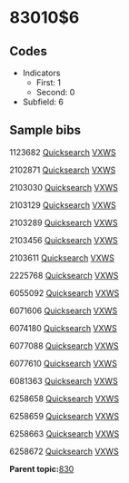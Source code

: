 # 83010$6

## Codes

-   Indicators
    -   First: 1
    -   Second: 0
-   Subfield: 6

## Sample bibs

1123682 [Quicksearch](https://search.library.yale.edu/catalog/1123682) [VXWS](http://prodorbis.library.yale.edu:7014/vxws/GetHoldingsService?bibId=1123682)

2102871 [Quicksearch](https://search.library.yale.edu/catalog/2102871) [VXWS](http://prodorbis.library.yale.edu:7014/vxws/GetHoldingsService?bibId=2102871)

2103030 [Quicksearch](https://search.library.yale.edu/catalog/2103030) [VXWS](http://prodorbis.library.yale.edu:7014/vxws/GetHoldingsService?bibId=2103030)

2103129 [Quicksearch](https://search.library.yale.edu/catalog/2103129) [VXWS](http://prodorbis.library.yale.edu:7014/vxws/GetHoldingsService?bibId=2103129)

2103289 [Quicksearch](https://search.library.yale.edu/catalog/2103289) [VXWS](http://prodorbis.library.yale.edu:7014/vxws/GetHoldingsService?bibId=2103289)

2103456 [Quicksearch](https://search.library.yale.edu/catalog/2103456) [VXWS](http://prodorbis.library.yale.edu:7014/vxws/GetHoldingsService?bibId=2103456)

2103611 [Quicksearch](https://search.library.yale.edu/catalog/2103611) [VXWS](http://prodorbis.library.yale.edu:7014/vxws/GetHoldingsService?bibId=2103611)

2225768 [Quicksearch](https://search.library.yale.edu/catalog/2225768) [VXWS](http://prodorbis.library.yale.edu:7014/vxws/GetHoldingsService?bibId=2225768)

6055092 [Quicksearch](https://search.library.yale.edu/catalog/6055092) [VXWS](http://prodorbis.library.yale.edu:7014/vxws/GetHoldingsService?bibId=6055092)

6071606 [Quicksearch](https://search.library.yale.edu/catalog/6071606) [VXWS](http://prodorbis.library.yale.edu:7014/vxws/GetHoldingsService?bibId=6071606)

6074180 [Quicksearch](https://search.library.yale.edu/catalog/6074180) [VXWS](http://prodorbis.library.yale.edu:7014/vxws/GetHoldingsService?bibId=6074180)

6077088 [Quicksearch](https://search.library.yale.edu/catalog/6077088) [VXWS](http://prodorbis.library.yale.edu:7014/vxws/GetHoldingsService?bibId=6077088)

6077610 [Quicksearch](https://search.library.yale.edu/catalog/6077610) [VXWS](http://prodorbis.library.yale.edu:7014/vxws/GetHoldingsService?bibId=6077610)

6081363 [Quicksearch](https://search.library.yale.edu/catalog/6081363) [VXWS](http://prodorbis.library.yale.edu:7014/vxws/GetHoldingsService?bibId=6081363)

6258658 [Quicksearch](https://search.library.yale.edu/catalog/6258658) [VXWS](http://prodorbis.library.yale.edu:7014/vxws/GetHoldingsService?bibId=6258658)

6258659 [Quicksearch](https://search.library.yale.edu/catalog/6258659) [VXWS](http://prodorbis.library.yale.edu:7014/vxws/GetHoldingsService?bibId=6258659)

6258663 [Quicksearch](https://search.library.yale.edu/catalog/6258663) [VXWS](http://prodorbis.library.yale.edu:7014/vxws/GetHoldingsService?bibId=6258663)

6258672 [Quicksearch](https://search.library.yale.edu/catalog/6258672) [VXWS](http://prodorbis.library.yale.edu:7014/vxws/GetHoldingsService?bibId=6258672)

**Parent topic:**[830](../../tags/830/830.md)

